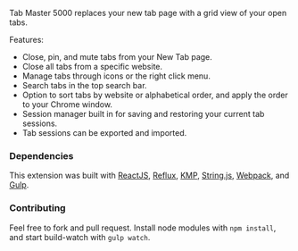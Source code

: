 Tab Master 5000 replaces your new tab page with a grid view of your open tabs. 

Features:
- Close, pin, and mute tabs from your New Tab page.
- Close all tabs from a specific website.
- Manage tabs through icons or the right click menu.
- Search tabs in the top search bar.
- Option to sort tabs by website or alphabetical order, and apply the order to your Chrome window.
- Session manager built in for saving and restoring your current tab sessions.
- Tab sessions can be exported and imported.

### Dependencies

This extension was built with [ReactJS](https://facebook.github.io/react/), [Reflux](https://github.com/reflux/refluxjs), [KMP](https://github.com/miguelmota/knuth-morris-pratt), [String.js](https://github.com/jprichardson/string.js), [Webpack](https://github.com/webpack/webpack), and [Gulp](https://github.com/gulpjs/gulp).

### Contributing
Feel free to fork and pull request. Install node modules with ```npm install```, and start build-watch with ```gulp watch```.
